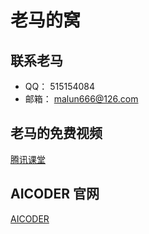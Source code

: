 # 老马的窝

## 联系老马

- QQ： 515154084
- 邮箱： malun666@126.com

## 老马的免费视频

[腾讯课堂](https://qtxh.ke.qq.com/)

## AICODER 官网

[AICODER](http://aicoder.com)
